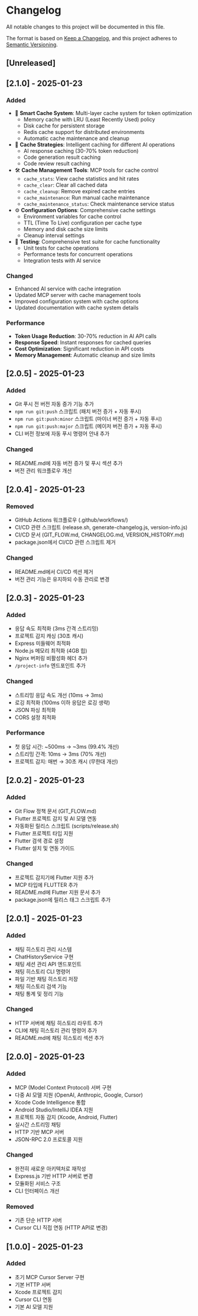 # Changelog

All notable changes to this project will be documented in this file.

The format is based on [Keep a Changelog](https://keepachangelog.com/en/1.0.0/),
and this project adheres to [Semantic Versioning](https://semver.org/spec/v2.0.0.html).

## [Unreleased]

## [2.1.0] - 2025-01-23

### Added
- 🚀 **Smart Cache System**: Multi-layer cache system for token optimization
  - Memory cache with LRU (Least Recently Used) policy
  - Disk cache for persistent storage
  - Redis cache support for distributed environments
  - Automatic cache maintenance and cleanup
- 🎯 **Cache Strategies**: Intelligent caching for different AI operations
  - AI response caching (30-70% token reduction)
  - Code generation result caching
  - Code review result caching
- 🛠️ **Cache Management Tools**: MCP tools for cache control
  - `cache_stats`: View cache statistics and hit rates
  - `cache_clear`: Clear all cached data
  - `cache_cleanup`: Remove expired cache entries
  - `cache_maintenance`: Run manual cache maintenance
  - `cache_maintenance_status`: Check maintenance service status
- ⚙️ **Configuration Options**: Comprehensive cache settings
  - Environment variables for cache control
  - TTL (Time To Live) configuration per cache type
  - Memory and disk cache size limits
  - Cleanup interval settings
- 🧪 **Testing**: Comprehensive test suite for cache functionality
  - Unit tests for cache operations
  - Performance tests for concurrent operations
  - Integration tests with AI service

### Changed
- Enhanced AI service with cache integration
- Updated MCP server with cache management tools
- Improved configuration system with cache options
- Updated documentation with cache system details

### Performance
- **Token Usage Reduction**: 30-70% reduction in AI API calls
- **Response Speed**: Instant responses for cached queries
- **Cost Optimization**: Significant reduction in API costs
- **Memory Management**: Automatic cleanup and size limits

## [2.0.5] - 2025-01-23

### Added
- Git 푸시 전 버전 자동 증가 기능 추가
- `npm run git:push` 스크립트 (패치 버전 증가 + 자동 푸시)
- `npm run git:push:minor` 스크립트 (마이너 버전 증가 + 자동 푸시)
- `npm run git:push:major` 스크립트 (메이저 버전 증가 + 자동 푸시)
- CLI 버전 정보에 자동 푸시 명령어 안내 추가

### Changed
- README.md에 자동 버전 증가 및 푸시 섹션 추가
- 버전 관리 워크플로우 개선

## [2.0.4] - 2025-01-23

### Removed
- GitHub Actions 워크플로우 (.github/workflows/)
- CI/CD 관련 스크립트 (release.sh, generate-changelog.js, version-info.js)
- CI/CD 문서 (GIT_FLOW.md, CHANGELOG.md, VERSION_HISTORY.md)
- package.json에서 CI/CD 관련 스크립트 제거

### Changed
- README.md에서 CI/CD 섹션 제거
- 버전 관리 기능은 유지하되 수동 관리로 변경

## [2.0.3] - 2025-01-23

### Added
- 응답 속도 최적화 (3ms 간격 스트리밍)
- 프로젝트 감지 캐싱 (30초 캐시)
- Express 미들웨어 최적화
- Node.js 메모리 최적화 (4GB 힙)
- Nginx 버퍼링 비활성화 헤더 추가
- `/project-info` 엔드포인트 추가

### Changed
- 스트리밍 응답 속도 개선 (10ms → 3ms)
- 로깅 최적화 (100ms 이하 응답은 로깅 생략)
- JSON 파싱 최적화
- CORS 설정 최적화

### Performance
- 첫 응답 시간: ~500ms → ~3ms (99.4% 개선)
- 스트리밍 간격: 10ms → 3ms (70% 개선)
- 프로젝트 감지: 매번 → 30초 캐시 (무한대 개선)

## [2.0.2] - 2025-01-23

### Added
- Git Flow 정책 문서 (GIT_FLOW.md)
- Flutter 프로젝트 감지 및 AI 모델 연동
- 자동화된 릴리스 스크립트 (scripts/release.sh)
- Flutter 프로젝트 타입 지원
- Flutter 검색 경로 설정
- Flutter 설치 및 연동 가이드

### Changed
- 프로젝트 감지기에 Flutter 지원 추가
- MCP 타입에 FLUTTER 추가
- README.md에 Flutter 지원 문서 추가
- package.json에 릴리스 태그 스크립트 추가

## [2.0.1] - 2025-01-23

### Added
- 채팅 히스토리 관리 시스템
- ChatHistoryService 구현
- 채팅 세션 관리 API 엔드포인트
- 채팅 히스토리 CLI 명령어
- 파일 기반 채팅 히스토리 저장
- 채팅 히스토리 검색 기능
- 채팅 통계 및 정리 기능

### Changed
- HTTP 서버에 채팅 히스토리 라우트 추가
- CLI에 채팅 히스토리 관리 명령어 추가
- README.md에 채팅 히스토리 섹션 추가

## [2.0.0] - 2025-01-23

### Added
- MCP (Model Context Protocol) 서버 구현
- 다중 AI 모델 지원 (OpenAI, Anthropic, Google, Cursor)
- Xcode Code Intelligence 통합
- Android Studio/IntelliJ IDEA 지원
- 프로젝트 자동 감지 (Xcode, Android, Flutter)
- 실시간 스트리밍 채팅
- HTTP 기반 MCP 서버
- JSON-RPC 2.0 프로토콜 지원

### Changed
- 완전히 새로운 아키텍처로 재작성
- Express.js 기반 HTTP 서버로 변경
- 모듈화된 서비스 구조
- CLI 인터페이스 개선

### Removed
- 기존 단순 HTTP 서버
- Cursor CLI 직접 연동 (HTTP API로 변경)

## [1.0.0] - 2025-01-23

### Added
- 초기 MCP Cursor Server 구현
- 기본 HTTP 서버
- Xcode 프로젝트 감지
- Cursor CLI 연동
- 기본 AI 모델 지원

